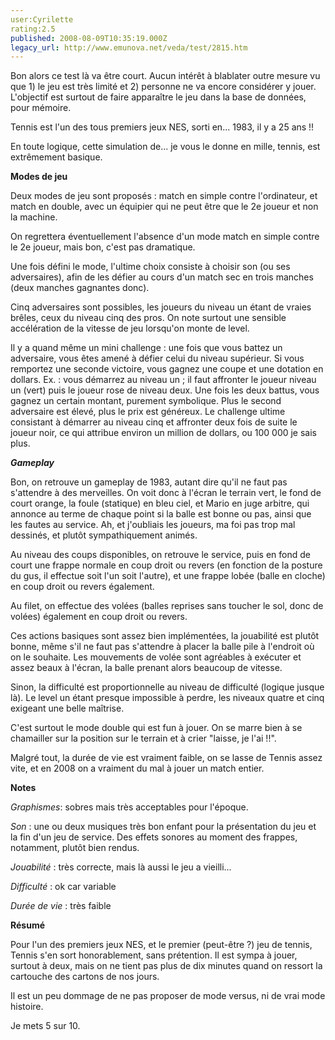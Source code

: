 ```yaml
---
user:Cyrilette
rating:2.5
published: 2008-08-09T10:35:19.000Z
legacy_url: http://www.emunova.net/veda/test/2815.htm
---
```

Bon alors ce test là va être court. Aucun intérêt à blablater outre mesure vu que 1) le jeu est très limité et 2) personne ne va encore considérer y jouer. L'objectif est surtout de faire apparaître le jeu dans la base de données, pour mémoire.  

  

Tennis est l'un des tous premiers jeux NES, sorti en... 1983, il y a 25 ans !!  

En toute logique, cette simulation de... je vous le donne en mille, tennis, est extrêmement basique.  

  

**Modes de jeu**  

  

Deux modes de jeu sont proposés : match en simple contre l'ordinateur, et match en double, avec un équipier qui ne peut être que le 2e joueur et non la machine.  

On regrettera éventuellement l'absence d'un mode match en simple contre le 2e joueur, mais bon, c'est pas dramatique.  

  

Une fois défini le mode, l'ultime choix consiste à choisir son (ou ses adversaires), afin de les défier au cours d'un match sec en trois manches (deux manches gagnantes donc).  

Cinq adversaires sont possibles, les joueurs du niveau un étant de vraies brêles, ceux du niveau cinq des pros. On note surtout une sensible accélération de la vitesse de jeu lorsqu'on monte de level.  

  

Il y a quand même un mini challenge : une fois que vous battez un adversaire, vous êtes amené à défier celui du niveau supérieur. Si vous remportez une seconde victoire, vous gagnez une coupe et une dotation en dollars. Ex. : vous démarrez au niveau un ; il faut affronter le joueur niveau un (vert) puis le joueur rose de niveau deux. Une fois les deux battus, vous gagnez un certain montant, purement symbolique. Plus le second adversaire est élevé, plus le prix est généreux. Le challenge ultime consistant à démarrer au niveau cinq et affronter deux fois de suite le joueur noir, ce qui attribue environ un million de dollars, ou 100 000 je sais plus.  

  

_**Gameplay**_  

  

Bon, on retrouve un gameplay de 1983, autant dire qu'il ne faut pas s'attendre à des merveilles. On voit donc à l'écran le terrain vert, le fond de court orange, la foule (statique) en bleu ciel, et Mario en juge arbitre, qui annonce au terme de chaque point si la balle est bonne ou pas, ainsi que les fautes au service. Ah, et j'oubliais les joueurs, ma foi pas trop mal dessinés, et plutôt sympathiquement animés.  

  

Au niveau des coups disponibles, on retrouve le service, puis en fond de court une frappe normale en coup droit ou revers (en fonction de la posture du gus, il effectue soit l'un soit l'autre), et une frappe lobée (balle en cloche) en coup droit ou revers également.  

Au filet, on effectue des volées (balles reprises sans toucher le sol, donc de volées) également en coup droit ou revers.   

Ces actions basiques sont assez bien implémentées, la jouabilité est plutôt bonne, même s'il ne faut pas s'attendre à placer la balle pile à l'endroit où on le souhaite. Les mouvements de volée sont agréables à exécuter et assez beaux à l'écran, la balle prenant alors beaucoup de vitesse.  

  

Sinon, la difficulté est proportionnelle au niveau de difficulté (logique jusque là). Le level un étant presque impossible à perdre, les niveaux quatre et cinq exigeant une belle maîtrise.  

  

C'est surtout le mode double qui est fun à jouer. On se marre bien à se chamailler sur la position sur le terrain et à crier "laisse, je l'ai !!".   

Malgré tout, la durée de vie est vraiment faible, on se lasse de Tennis assez vite, et en 2008 on a vraiment du mal à jouer un match entier.  

  

**Notes**  

  

_Graphismes_: sobres mais très acceptables pour l'époque.  

  

_Son_ : une ou deux musiques très bon enfant pour la présentation du jeu et la fin d'un jeu de service. Des effets sonores au moment des frappes, notamment, plutôt bien rendus.  

  

_Jouabilité_ : très correcte, mais là aussi le jeu a vieilli...  

  

_Difficulté_ : ok car variable  

  

_Durée de vie_ : très faible  

  

**Résumé**  

  

Pour l'un des premiers jeux NES, et le premier (peut-être ?) jeu de tennis, Tennis s'en sort honorablement, sans prétention. Il est sympa à jouer, surtout à deux, mais on ne tient pas plus de dix minutes quand on ressort la cartouche des cartons de nos jours.  

Il est un peu dommage de ne pas proposer de mode versus, ni de vrai mode histoire.  

  

Je mets 5 sur 10\.